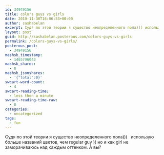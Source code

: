```yaml
---
id: 34949156
title: colors guys vs girls
date: 2010-11-30T16:06:53+00:00
author: sashabelan
excerpt: Судя по этой теории я существо неопределенного пола))) использую больше названий цветов, чем regular guy )) но и как girl не заморачиваюсь над каждым оттенком. А вы?
layout: post
guid: http://sashabelan.posterous.com/colors-guys-vs-girls
permalink: /colors-guys-vs-girls/
posterous_post:
  - 34949156
mashsb_timestamp:
  - 1465796043
mashsb_shares:
  - 0
mashsb_jsonshares:
  - '{"total":0}'
swcart-word-count:
  - 4
swcart-reading-time:
  - less then a minute
swcart-reading-time-raw:
  - 0
categories:
  - uncategorized
tags:
  - fun
---
```

<div>
  <p>
    Судя по этой теории я существо неопределенного пола)))   использую больше названий цветов, чем regular guy )) но и как <span>girl</span> не заморачиваюсь над каждым оттенком. А вы?<span></span>
  </p></p>
</div>